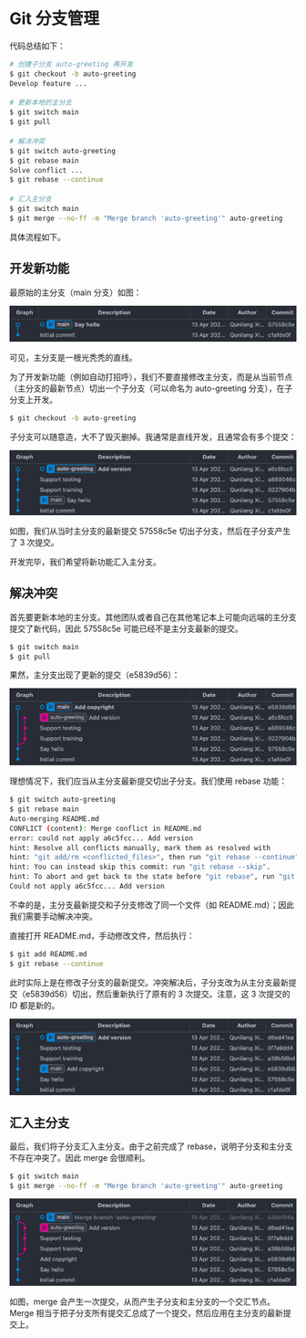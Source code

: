 # Git 分支管理

代码总结如下：

```bash
# 创建子分支 auto-greeting 再开发
$ git checkout -b auto-greeting
Develop feature ...

# 更新本地的主分支
$ git switch main
$ git pull

# 解决冲突
$ git switch auto-greeting
$ git rebase main
Solve conflict ...
$ git rebase --continue

# 汇入主分支
$ git switch main
$ git merge --no-ff -m "Merge branch 'auto-greeting'" auto-greeting
```

具体流程如下。

## 开发新功能

最原始的主分支（main 分支）如图：

![image-20230413153618091](./git_branch.assets/image-20230413153618091.png)

可见，主分支是一根光秃秃的直线。

为了开发新功能（例如自动打招呼），我们不要直接修改主分支，而是从当前节点（主分支的最新节点）切出一个子分支（可以命名为 auto-greeting 分支），在子分支上开发。

```bash
$ git checkout -b auto-greeting
```

子分支可以随意造，大不了毁灭删掉。我通常是直线开发，且通常会有多个提交：

![image-20230413154740740](./git_branch.assets/image-20230413154740740.png)

如图，我们从当时主分支的最新提交 57558c5e 切出子分支，然后在子分支产生了 3 次提交。

开发完毕，我们希望将新功能汇入主分支。

## 解决冲突

首先要更新本地的主分支。其他团队或者自己在其他笔记本上可能向远端的主分支提交了新代码，因此 57558c5e 可能已经不是主分支最新的提交。

```bash
$ git switch main
$ git pull
```

果然，主分支出现了更新的提交（e5839d56）：

![image-20230413160901037](./git_branch.assets/image-20230413160901037.png)

理想情况下，我们应当从主分支最新提交切出子分支。我们使用 rebase 功能：

```bash
$ git switch auto-greeting
$ git rebase main
Auto-merging README.md
CONFLICT (content): Merge conflict in README.md
error: could not apply a6c5fcc... Add version
hint: Resolve all conflicts manually, mark them as resolved with
hint: "git add/rm <conflicted_files>", then run "git rebase --continue".
hint: You can instead skip this commit: run "git rebase --skip".
hint: To abort and get back to the state before "git rebase", run "git rebase --abort".
Could not apply a6c5fcc... Add version
```

不幸的是，主分支最新提交和子分支修改了同一个文件（如 README.md）；因此我们需要手动解决冲突。

直接打开 README.md，手动修改文件，然后执行：

```bash
$ git add README.md
$ git rebase --continue
```

此时实际上是在修改子分支的最新提交。冲突解决后，子分支改为从主分支最新提交（e5839d56）切出，然后重新执行了原有的 3 次提交。注意，这 3 次提交的 ID 都是新的。

![image-20230413161819376](./git_branch.assets/image-20230413161819376.png)

## 汇入主分支

最后，我们将子分支汇入主分支。由于之前完成了 rebase，说明子分支和主分支不存在冲突了。因此 merge 会很顺利。

```bash
$ git switch main
$ git merge --no-ff -m "Merge branch 'auto-greeting'" auto-greeting
```

![image-20230413162231626](./git_branch.assets/image-20230413162231626.png)

如图，merge 会产生一次提交，从而产生子分支和主分支的一个交汇节点。Merge 相当于把子分支所有提交汇总成了一个提交，然后应用在主分支的最新提交上。
